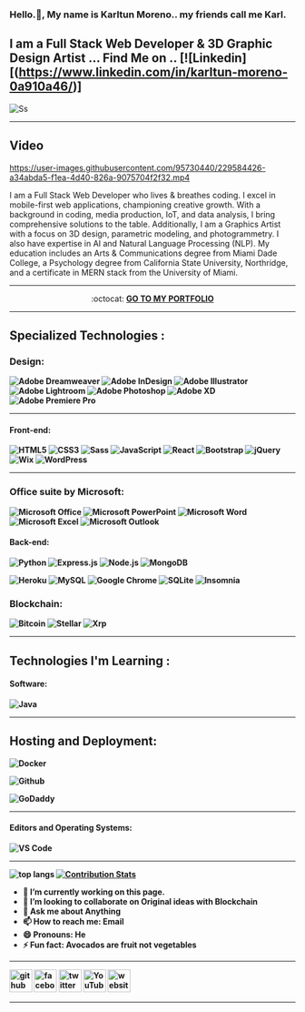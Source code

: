 
 ### 

<!--
**karltunmoreno/karltunmoreno** is a ✨ _special_ ✨ repository because its `README.md` (this file) appears on your GitHub profile.

-->


### Hello.👋, My name is Karltun Moreno.. my friends call me Karl.
## I am a Full Stack Web Developer & 3D Graphic Design Artist ...                                                                Find Me on .. [![Linkedin][(https://www.linkedin.com/in/karltun-moreno-0a910a46/)]



<!--![Ss](https://www.karltunmediamagic.com/assets/img/logo/logo.png)-->
<!--![Ss](https://media.licdn.com/dms/image/D5616AQHSJGiOuKxEPA/profile-displaybackgroundimage-shrink_350_1400/0/1709769517103?e=1720051200&v=beta&t=CrBevMh6A8dLSbX-p8bymJ-3zO35ch_rKsT1cm89SMI)-->

![Ss](https://media.licdn.com/dms/image/v2/D5622AQGBjF6LZzDo6g/feedshare-shrink_800/feedshare-shrink_800/0/1732592233245?e=1735776000&v=beta&t=NMqEH06o0Jt0Wwkphx26R0Nd2QU2H9knq2P6IqhMEMo)





<!--![Ss](https://static.wixstatic.com/media/3a8f21_10e12371a38647449cfb999a6cb660d9~mv2.jpg/v1/fill/w_1124,h_502,al_c,q_85,enc_auto/OD4.jpg)-->



_______________________________________________________________________________________________________________________________________________________





## Video

https://user-images.githubusercontent.com/95730440/229584426-a34abda5-f1ea-4d40-826a-9075704f2f32.mp4


I am a Full Stack Web Developer who lives & breathes coding. I excel in mobile-first web applications, championing creative growth. With a background in coding, media production, IoT, and data analysis, I bring comprehensive solutions to the table. Additionally, I am a Graphics Artist with a focus on 3D design, parametric modeling, and photogrammetry. I also have expertise in AI and Natural Language Processing (NLP). My education includes an Arts & Communications degree from Miami Dade College, a Psychology degree from California State University, Northridge, and a certificate in MERN stack from the University of Miami.
______________________________________________________________________________________________________________________________________________________________________

<p align="center"> :octocat: <b><a href="https://www.karltunmediamagic.com/portfolio.html"> GO TO MY PORTFOLIO </a>

______________________________________________________________________________________________________________________________________________________________________
## Specialized Technologies :
	
	
### Design:
		
  ![Adobe Dreamweaver](https://img.shields.io/badge/Adobe%20Dreamweaver-FF61F6.svg?style=for-the-badge&logo=Adobe%20Dreamweaver&logoColor=white)
	![Adobe InDesign](https://img.shields.io/badge/Adobe%20InDesign-49021F?style=for-the-badge&logo=adobeindesign&logoColor=white)
	![Adobe Illustrator](https://img.shields.io/badge/adobe%20illustrator-%23FF9A00.svg?style=for-the-badge&logo=adobe%20illustrator&logoColor=white)
	![Adobe Lightroom](https://img.shields.io/badge/Adobe%20Lightroom-31A8FF.svg?style=for-the-badge&logo=Adobe%20Lightroom&logoColor=white)
	![Adobe Photoshop](https://img.shields.io/badge/adobe%20photoshop-%2331A8FF.svg?style=for-the-badge&logo=adobe%20photoshop&logoColor=white)
	![Adobe XD](https://img.shields.io/badge/Adobe%20XD-470137?style=for-the-badge&logo=Adobe%20XD&logoColor=#FF61F6)
	![Adobe Premiere Pro](https://img.shields.io/badge/Adobe%20Premiere%20Pro-9999FF.svg?style=for-the-badge&logo=Adobe%20Premiere%20Pro&logoColor=white)
	
______________________________________________________________________________________________________________________________________________________________	
	
#### Front-end:
 
![HTML5](https://img.shields.io/badge/html5-%23E34F26.svg?logo=html5&logoColor=white&style=for-the-badge)
![CSS3](https://img.shields.io/badge/css3-%231572B6.svg?logo=css3&logoColor=white&style=for-the-badge)
![Sass](https://img.shields.io/badge/-SASS-%23CC6699?style=flat-square&logo=sass&logoColor=ffffff)
![JavaScript](https://img.shields.io/badge/-JavaScript-%23F7DF1C?style=flat-square&logo=javascript&logoColor=000000&color=d1b01f)
![React](https://img.shields.io/badge/-React-%23282C34?style=flat-square&logo=react)
 ![Bootstrap](https://img.shields.io/badge/bootstrap-%23563D7C.svg?logo=bootstrap&logoColor=white&style=for-the-badge)
![jQuery](https://img.shields.io/badge/jquery-%230769AD.svg?logo=jquery&logoColor=white&style=for-the-badge)
![Wix](https://img.shields.io/badge/wix-000?style=for-the-badge&logo=wix&logoColor=white)
![WordPress](https://img.shields.io/badge/WordPress-%23117AC9.svg?style=for-the-badge&logo=WordPress&logoColor=white)
	
_______________________________________________________________________________________________________________________________________________________________	
### Office suite by Microsoft:	
	
![Microsoft Office](https://img.shields.io/badge/Microsoft_Office-D83B01?style=for-the-badge&logo=microsoft-office&logoColor=white)
![Microsoft PowerPoint](https://img.shields.io/badge/Microsoft_PowerPoint-B7472A?style=for-the-badge&logo=microsoft-powerpoint&logoColor=white)
	![Microsoft Word](https://img.shields.io/badge/Microsoft_Word-2B579A?style=for-the-badge&logo=microsoft-word&logoColor=white)
 ![Microsoft Excel](https://img.shields.io/badge/Microsoft_Excel-2B579A?style=for-the-badge&logo=microsoft-word&logoColor=white)
 ![Microsoft Outlook](https://img.shields.io/badge/Microsoft_Outlook-2B579A?style=for-the-badge&logo=microsoft-word&logoColor=white)
 
	
#### Back-end:
![Python](http://img.shields.io/badge/-Python-3776AB?style=flat-square&logo=python&logoColor=fff7a1)
![Express.js](https://img.shields.io/badge/express.js-%23404d59.svg?logo=express&logoColor=%2361DAFB&style=for-the-badge)
 ![Node.js ](https://img.shields.io/badge/node.js-6DA55F?logo=node.js&logoColor=white&style=for-the-badge)
![MongoDB](https://img.shields.io/badge/-MongoDB-47A248?style=flat-square&logo=mongodb&logoColor=ffffff)

![Heroku](https://img.shields.io/badge/-Heroku-430098?style=flat-square&logo=heroku&logoColor=ffffff)
  ![MySQL](https://img.shields.io/badge/mysql-%2300f.svg?logo=mysql&logoColor=white&style=for-the-badge)
 ![Google Chrome](https://img.shields.io/badge/Google%20Chrome-4285F4?style=for-the-badge&logo=GoogleChrome&logoColor=white) 
![SQLite](https://img.shields.io/badge/sqlite-%2307405e.svg?style=for-the-badge&logo=sqlite&logoColor=white)
![Insomnia](https://img.shields.io/badge/Insomnia-black?style=for-the-badge&logo=insomnia&logoColor=5849BE)
  
### Blockchain:
![Bitcoin](https://img.shields.io/badge/Bitcoin-000?style=for-the-badge&logo=bitcoin&logoColor=white)
	![Stellar](https://img.shields.io/badge/Stellar-7D00FF?style=for-the-badge&logo=Stellar&logoColor=white)
	![Xrp](https://img.shields.io/badge/Xrp-black?style=for-the-badge&logo=xrp&logoColor=white)
	

	
	
______________________________________________________________________________________________________________________________________________________________	
	
## Technologies I'm Learning :

#### Software:


![Java](http://img.shields.io/badge/-Java-007396?style=flat-square&logo=java&logoColor=ffffff)

_________________________________________________________________________________________________________________________________________________________________

## Hosting and Deployment:

![Docker](https://img.shields.io/badge/Docker-%23117AC9.svg?style=for-the-badge&logo=Docker&logoColor=white)

![Github](https://img.shields.io/badge/Github-%23117AC9.svg?style=for-the-badge&logo=Github&logoColor=white)

![GoDaddy](https://img.shields.io/badge/GoDaddy-%23117AC9.svg?style=for-the-badge&logo=GoDaddy&logoColor=white)
  
___________________________________________________________________________________________________________________________________________________________________


#### Editors and Operating Systems:

![VS Code](http://img.shields.io/badge/-VS%20Code-007ACC?style=flat-square&logo=visual-studio-code&logoColor=ffffff)


<hr>



<!-- <a href="https://github.com/karltunmoreno/karltunmoreno">
  <img align="center" src="https://github-readme-stats.vercel.app/api/top-langs/?username=karltunmoreno&theme=dark" />
</a> -->
	
	
<!--<a href="https://github.com/karltunmoreno/karltunmoreno">
  <img align="center" src="https://github-readme-stats.vercel.app/api?username=karltunmoreno&show_icons=true&line_height=40&count_private=true&theme=dark"/>-->

<!-- ![GitHub Stats](https://github-readme-stats.vercel.app/api?username=karltunmoreno&theme=radical)-->
 
<!--<img alt="my stats" align="left" width="49%"  src="https://github-readme-stats.vercel.app/api?username=karltunmoreno"/>-->
<img alt="top langs" align="left" src="https://github-readme-stats.vercel.app/api/top-langs/?username=karltunmoreno&layout=compact"/>

 <!--![KARLTUN](https://github-readme-stats.vercel.app/api?username=karltunmoreno&show=reviews,discussions_started,discussions_answered,prs_merged,prs_merged_percentage)-->

[![Contribution Stats](https://github-contribution-stats.vercel.app/api/?username=karltunmoreno)](https://github.com/karltunmoreno/github-contribution-stats/)

- 🔭 I’m currently working on this page. 
- 👯 I’m looking to collaborate on Original ideas with Blockchain 
- 💬 Ask me about Anything 
- 📫 How to reach me: Email 
- 😄 Pronouns: He 
- ⚡ Fun fact: Avocados are fruit not vegetables 
____________________________________________________________________________________________________________________________________________________________________

[<img src='https://cdn.jsdelivr.net/npm/simple-icons@3.0.1/icons/github.svg' alt='github' height='40'>](https://github.com/https://github.com/karltunmoreno)  [<img src='https://cdn.jsdelivr.net/npm/simple-icons@3.0.1/icons/facebook.svg' alt='facebook' height='40'>](https://www.facebook.com/https://www.facebook.com/karltun.moreno)  [<img src='https://cdn.jsdelivr.net/npm/simple-icons@3.0.1/icons/twitter.svg' alt='twitter' height='40'>](https://twitter.com/https://twitter.com/KarltunMoreno)  [<img src='https://cdn.jsdelivr.net/npm/simple-icons@3.0.1/icons/youtube.svg' alt='YouTube' height='40'>](https://www.youtube.com/channel/https://www.youtube.com/c/OUTERBOUNDSNETWORK)  [<img src='https://cdn.jsdelivr.net/npm/simple-icons@3.0.1/icons/icloud.svg' alt='website' height='40'>](https://karltunmoreno.github.io/My-Portfolio/)  

_______________________________________________________________________________________________________________________________________________________________________














